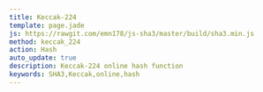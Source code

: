 ```yaml
---
title: Keccak-224
template: page.jade
js: https://rawgit.com/emn178/js-sha3/master/build/sha3.min.js
method: keccak_224
action: Hash
auto_update: true
description: Keccak-224 online hash function
keywords: SHA3,Keccak,online,hash
---
```

